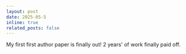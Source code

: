 ```yaml
---
layout: post
date: 2025-05-5
inline: true
related_posts: false
---
```


My first first author paper is finally out! 2 years' of work finally paid off.
